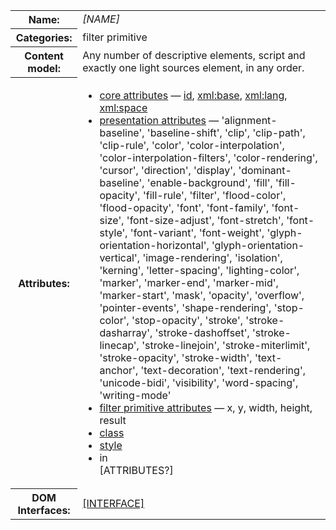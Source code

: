 <table class="definition-table">
  <tr>
    <th>Name:</th>
    <td><dfn element>[NAME]</dfn>
  </tr>
  <tr>
    <th>Categories:</th>
    <td><a>filter primitive</a></td>
  </tr>
  <tr>
    <th>Content model:</th>
    <td>
      Any number of <a>descriptive elements</a>, <a element>script</a> and exactly one <a>light sources</a> element, in any order.
    </td>
  </tr>
  <tr>
    <th>Attributes:</th>
    <td>
      <ul class=no-bullets>
        <li>
          <a href='https://www.w3.org/TR/2011/REC-SVG11-20110816/intro.html#TermCoreAttributes'>core attributes</a><span class=expanding> — <a href='https://www.w3.org/TR/2011/REC-SVG11-20110816/struct.html#IDAttribute'><span class=attr-name>id</span></a>,
          <a href='https://www.w3.org/TR/2011/REC-SVG11-20110816/struct.html#XMLBaseAttribute'><span class=attr-name>xml:base</span></a>, <a href='https://www.w3.org/TR/2011/REC-SVG11-20110816/struct.html#XMLLangAttribute'><span class=attr-name>xml:lang</span></a>,
          <a href='https://www.w3.org/TR/2011/REC-SVG11-20110816/struct.html#XMLSpaceAttribute'><span class=attr-name>xml:space</span></a></span>
        </li>
        <li>
          <a href='http://www.w3.org/TR/2008/REC-SVGTiny12-20081222/intro.html#TermPresentationAttribute'>presentation attributes</a><span class=expanding> — 'alignment-baseline', 'baseline-shift', 'clip', 'clip-path', 'clip-rule', 'color', 'color-interpolation', 'color-interpolation-filters', 'color-rendering', 'cursor', 'direction', 'display', 'dominant-baseline', 'enable-background', 'fill', 'fill-opacity', 'fill-rule', 'filter', 'flood-color', 'flood-opacity', 'font', 'font-family', 'font-size', 'font-size-adjust', 'font-stretch', 'font-style', 'font-variant', 'font-weight', 'glyph-orientation-horizontal', 'glyph-orientation-vertical', 'image-rendering', 'isolation', 'kerning', 'letter-spacing', 'lighting-color', 'marker', 'marker-end', 'marker-mid', 'marker-start', 'mask', 'opacity', 'overflow', 'pointer-events', 'shape-rendering', 'stop-color', 'stop-opacity', 'stroke', 'stroke-dasharray', 'stroke-dashoffset', 'stroke-linecap', 'stroke-linejoin', 'stroke-miterlimit', 'stroke-opacity', 'stroke-width', 'text-anchor', 'text-decoration', 'text-rendering', 'unicode-bidi', 'visibility', 'word-spacing', 'writing-mode'</span>
        </li>
        <li>
          <a href='#filter-primitive-attributes'>filter primitive attributes</a>
          <span class=expanding> —
            <a element-attr for=filter-primitive>x</a>,
            <a element-attr for=filter-primitive>y</a>,
            <a element-attr for=filter-primitive>width</a>,
            <a element-attr for=filter-primitive>height</a>,
            <a element-attr for=filter-primitive>result</a>
          </span>
        </li>
        <li>
          <a href='https://www.w3.org/TR/2011/REC-SVG11-20110816/styling.html#ClassAttribute'><span class=attr-name>class</span></a>
        </li>
        <li>
          <a href='https://www.w3.org/TR/2011/REC-SVG11-20110816/styling.html#StyleAttribute'><span class=attr-name>style</span></a>
        </li>
        <li>
          <a element-attr for=filter-primitive>in</a>
        </li>
        [ATTRIBUTES?]
      </ul>
    </td>
  </tr>
  <tr>
    <th>DOM Interfaces:</th>
    <td><a class=idlinterface href='#Interface[INTERFACE]'>[INTERFACE]</a></td>
  </tr>
</table>